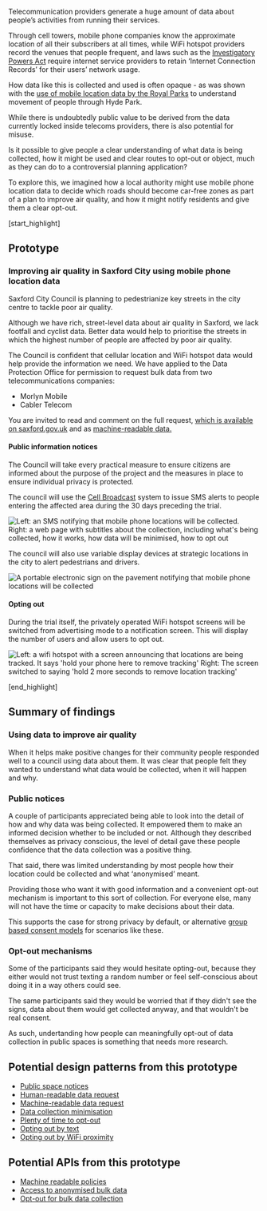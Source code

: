 Telecommunication providers generate a huge amount of data about people&rsquo;s activities from running their services.

Through cell towers, mobile phone companies know the approximate location of all their subscribers at all times, while WiFi hotspot providers record the venues that people frequent, and laws such as the [Investigatory Powers Act](http://www.legislation.gov.uk/ukpga/2016/25/contents/enacted) require internet service providers to retain &lsquo;Internet Connection Records&rsquo; for their users&rsquo; network usage.

How data like this is collected and used is often opaque - as was shown with the [use of mobile location data by the Royal Parks](https://www.theguardian.com/world/2015/dec/25/hyde-park-visitors-tracked-mobile-phone-data-ee) to understand movement of people through Hyde Park.

While there is undoubtedly public value to be derived from the data currently locked inside telecoms providers, there is also potential for misuse.

Is it possible to give people a clear understanding of what data is being collected, how it might be used and clear routes to opt-out or object, much as they can do to a controversial planning application?

To explore this, we imagined how a local authority might use mobile phone location data to decide which roads should become car-free zones as part of a plan to improve air quality, and how it might notify residents and give them a clear opt-out.


[start_highlight]

## Prototype
### Improving air quality in Saxford City using mobile phone location data

Saxford City Council is planning to pedestrianize key streets in the city centre to tackle poor air quality.

Although we have rich, street-level data about air quality in Saxford, we lack footfall and cyclist data. Better data would help to prioritise the streets in which the highest number of people are affected by poor air quality.

The Council is confident that cellular location and WiFi hotspot data would help provide the information we need. We have applied to the Data Protection Office for permission to request bulk data from two telecommunications companies:

 * Morlyn Mobile
 * Cabler Telecom 


You are invited to read and comment on the full request, [which is available on saxford.gov.uk](https://gist.github.com/paulfurley/21ac195a66803588a27870f634dfef02#file-collection_request-md) and as [machine-readable data.](https://gist.githubusercontent.com/paulfurley/21ac195a66803588a27870f634dfef02/raw/75910d4dd41091f1fd7e49636169c0e09957b76c/collection_request.json)

#### Public information notices

The Council will take every practical measure to ensure citizens are informed about the purpose of the project and the measures in place to ensure individual privacy is protected.

The council will use the [Cell Broadcast](https://en.wikipedia.org/wiki/Cell_Broadcast) system to issue SMS alerts to people entering the affected area during the 30 days preceding the trial.

![Left: an SMS notifying that mobile phone locations will be collected. Right: a web page with subtitles about the collection, including what's being collected, how it works, how data will be minimised, how to opt out](http://s3-eu-west-1.amazonaws.com/projectsbyif.com/longform/openapis.projectsbyif.com/Saxford-council_prototype-v1.jpg)

The council will also use variable display devices at strategic locations in the city to alert pedestrians and drivers.

![A portable electronic sign on the pavement notifying that mobile phone locations will be collected](http://s3-eu-west-1.amazonaws.com/projectsbyif.com/longform/openapis.projectsbyif.com/variable-message-signs_v2.gif)

#### Opting out

During the trial itself, the privately operated WiFi hotspot screens will be switched from advertising mode to a notification screen. This will display the number of users and allow users to opt out.

![Left: a wifi hotspot with a screen announcing that locations are being tracked. It says 'hold your phone here to remove tracking' Right: The screen switched to saying 'hold 2 more seconds to remove location tracking'](https://s3-eu-west-1.amazonaws.com/projectsbyif.com/longform/openapis.projectsbyif.com/data-for-research-campaigns-4.png)

[end_highlight]

## Summary of findings

### Using data to improve air quality

When it helps make positive changes for their community people responded well to a council using data about them. It was clear that people felt they wanted to understand what data would be collected, when it will happen and why. 

### Public notices

A couple of participants appreciated being able to look into the detail of how and why data was being collected. It empowered them to make an informed decision whether to be included or not. Although they described themselves as privacy conscious, the level of detail gave these people confidence that the data collection was a positive thing.

That said, there was limited understanding by most people how their location could be collected and what &lsquo;anonymised&rsquo; meant.

Providing those who want it with good information and a convenient opt-out mechanism is important to this sort of collection. For everyone else, many will not have the time or capacity to make decisions about their data.

This supports the case for strong privacy by default, or alternative [group based consent models](https://www.connectedhealthcities.org/get-involved/citizens-juries/) for scenarios like these.

### Opt-out mechanisms

Some of the participants said they would hesitate opting-out, because they either would not trust texting a random number or feel self-conscious about doing it in a way others could see.

The same participants said they would be worried that if they didn't see the signs, data about them would get collected anyway, and that wouldn't be real consent.

As such, undertanding how people can meaningfully opt-out of data collection in public spaces is something that needs more research.

## Potential design patterns from this prototype

* [Public space notices](/appendix-potential-design-patterns-for-open-apis-in-the-utilities-sector#publicspacenotices)
* [Human-readable data request](/appendix-potential-design-patterns-for-open-apis-in-the-utilities-sector#humanreadabledatarequest)
* [Machine-readable data request](/appendix-potential-design-patterns-for-open-apis-in-the-utilities-sector#machinereadabledatarequest)
* [Data collection minimisation](/appendix-potential-design-patterns-for-open-apis-in-the-utilities-sector#datacollectionminimisation)
* [Plenty of time to opt-out](/appendix-potential-design-patterns-for-open-apis-in-the-utilities-sector#plentyoftimetooptout)
* [Opting out by text](/appendix-potential-design-patterns-for-open-apis-in-the-utilities-sector#optingoutbytext)
* [Opting out by WiFi proximity](/appendix-potential-design-patterns-for-open-apis-in-the-utilities-sector#optingoutbywifiproximity)

## Potential APIs from this prototype

* [Machine readable policies](/appendix-potential-open-apis-for-the-telecoms-sector#machinereadablepolicies)
* [Access to anonymised bulk data](/appendix-potential-open-apis-for-the-telecoms-sector#accesstoanonymisedbulkdata)
* [Opt-out for bulk data collection](/appendix-potential-open-apis-for-the-telecoms-sector#optoutforbulkdatacollection)

